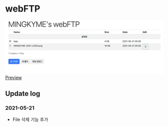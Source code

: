 # webFTP

![Image](https://github.com/mingkyme/webFTP/blob/master/README/preview3.png)
[Preview](https://webftp.mingky.me/)

## Update log

### 2021-05-21
* File 삭제 기능 추가